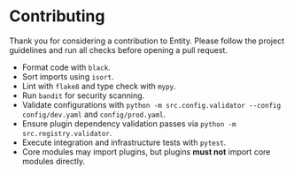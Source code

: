 # Contributing

Thank you for considering a contribution to Entity. Please follow the project guidelines and run all checks before opening a pull request.

* Format code with `black`.
* Sort imports using `isort`.
* Lint with `flake8` and type check with `mypy`.
* Run `bandit` for security scanning.
* Validate configurations with `python -m src.config.validator --config config/dev.yaml` and `config/prod.yaml`.
* Ensure plugin dependency validation passes via `python -m src.registry.validator`.
* Execute integration and infrastructure tests with `pytest`.
* Core modules may import plugins, but plugins **must not** import core modules directly.

